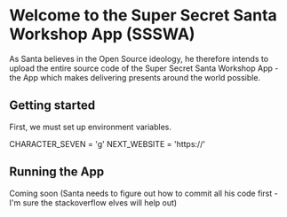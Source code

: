 # Welcome to the Super Secret Santa Workshop App (SSSWA)
As Santa believes in the Open Source ideology, he therefore intends to upload the entire source code of the Super Secret Santa Workshop App - the App which makes delivering presents around the world possible.

## Getting started
First, we must set up environment variables.

CHARACTER_SEVEN = 'g'
NEXT_WEBSITE = 'https://'

## Running the App
Coming soon (Santa needs to figure out how to commit all his code first - I'm sure the stackoverflow elves will help out)
